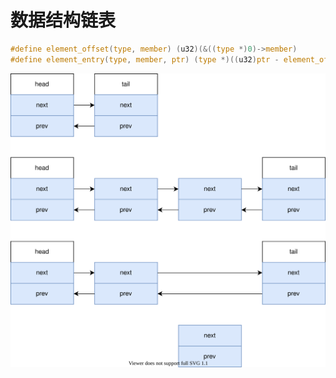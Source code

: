 # 数据结构链表

```c
#define element_offset(type, member) (u32)(&((type *)0)->member)
#define element_entry(type, member, ptr) (type *)((u32)ptr - element_offset(type, member))
```

![](./pics/list.drawio.svg)
